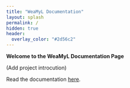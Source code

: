 ```yaml
---
title: "WeaMyL Documentation"
layout: splash
permalink: /
hidden: true
header:
  overlay_color: "#2d56c2" 
---
```


**Welcome to the WeaMyL Documentation Page**

(Add project introcution)

Read the documentation [here](/docs_main/).
